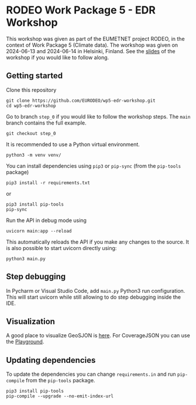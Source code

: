 # RODEO Work Package 5 - EDR Workshop

This workshop was given as part of the EUMETNET project RODEO, in the context of Work Package 5 (Climate data). The
workshop was given on 2024-06-13 and 2024-06-14 in Helsinki, Finland. See the [slides](WP5-EDR-workshop.pdf) of the
workshop if you would like to follow along.

## Getting started

Clone this repository
```shell
git clone https://github.com/EURODEO/wp5-edr-workshop.git
cd wp5-edr-workshop
```

Go to branch `step_0`  if you would like to follow the workshop steps. The `main` branch contains the full example.
```shell
git checkout step_0
```

It is recommended to use a Python virtual environment.
```shell
python3 -m venv venv/
```

You can install dependencies using `pip3` or `pip-sync` (from the `pip-tools` package)
```shell
pip3 install -r requirements.txt
```
or
```shell
pip3 install pip-tools
pip-sync
```

Run the API in debug mode using
```shell
uvicorn main:app --reload
```
This automatically reloads the API if you make any changes to the source.
It is also possible to start uvicorn directly using:

```shell
python3 main.py
```

## Step debugging

In Pycharm or Visual Studio Code, add `main.py` Python3 run configuration. This
will start uvicorn while still allowing to do step debugging inside the IDE.

## Visualization

A good place to visualize GeoSJON is [here](https://geojson.io/#map=2/0/20).
For CoverageJSON you can use the [Playground](https://covjson.org/playground/).

## Updating dependencies

To update the dependencies you can change `requirements.in` and run `pip-compile` from the `pip-tools` package.

```shell
pip3 install pip-tools
pip-compile --upgrade --no-emit-index-url
```
